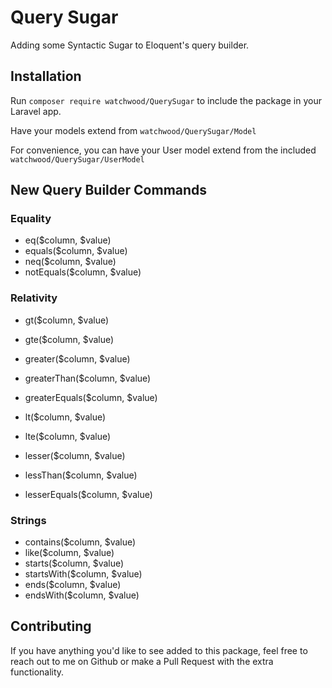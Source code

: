 # Query Sugar

Adding some Syntactic Sugar to Eloquent's query builder.

## Installation

Run `composer require watchwood/QuerySugar` to include the package in your Laravel app.

Have your models extend from `watchwood/QuerySugar/Model`

For convenience, you can have your User model extend from the included `watchwood/QuerySugar/UserModel`

## New Query Builder Commands

### Equality

* eq($column, $value)
* equals($column, $value)
* neq($column, $value)
* notEquals($column, $value)

### Relativity

* gt($column, $value)
* gte($column, $value)
* greater($column, $value)
* greaterThan($column, $value)
* greaterEquals($column, $value)

* lt($column, $value)
* lte($column, $value)
* lesser($column, $value)
* lessThan($column, $value)
* lesserEquals($column, $value)


### Strings

* contains($column, $value)
* like($column, $value)
* starts($column, $value)
* startsWith($column, $value)
* ends($column, $value)
* endsWith($column, $value)

## Contributing

If you have anything you'd like to see added to this package, feel free to reach 
out to me on Github or make a Pull Request with the extra functionality.
